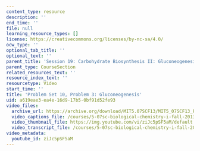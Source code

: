 ```yaml
---
content_type: resource
description: ''
end_time: ''
file: null
learning_resource_types: []
license: https://creativecommons.org/licenses/by-nc-sa/4.0/
ocw_type: ''
optional_tab_title: ''
optional_text: ''
parent_title: 'Session 19: Carbohydrate Biosynthesis II: Gluconeogenesis'
parent_type: CourseSection
related_resources_text: ''
resource_index_text: ''
resourcetype: Video
start_time: ''
title: 'Problem Set 10, Problem 3: Gluconeogenesis'
uid: a619eae3-ea4e-16d9-17b5-0bf91d52fe93
video_files:
  archive_url: https://archive.org/download/MIT5.07SCF13/MIT5_07SCF13_Pset10_Q3_300k.mp4
  video_captions_file: /courses/5-07sc-biological-chemistry-i-fall-2013/1556f5d2d32b52149b5a366e02531c05_ziJc5pSF5aM.vtt
  video_thumbnail_file: https://img.youtube.com/vi/ziJc5pSF5aM/default.jpg
  video_transcript_file: /courses/5-07sc-biological-chemistry-i-fall-2013/f65ad40bcb4a04e792826047c295b82e_ziJc5pSF5aM.pdf
video_metadata:
  youtube_id: ziJc5pSF5aM
---
```


